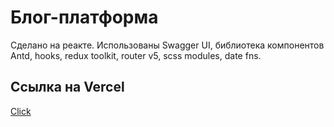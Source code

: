 # Блог-платформа

Сделано на реакте.
Использованы Swagger UI, библиотека компонентов Antd, hooks, redux toolkit, router v5, scss modules, date fns.

## Ссылка на Vercel

[Click](https://blog-platform-wngn.vercel.app/articles 'Come on')

